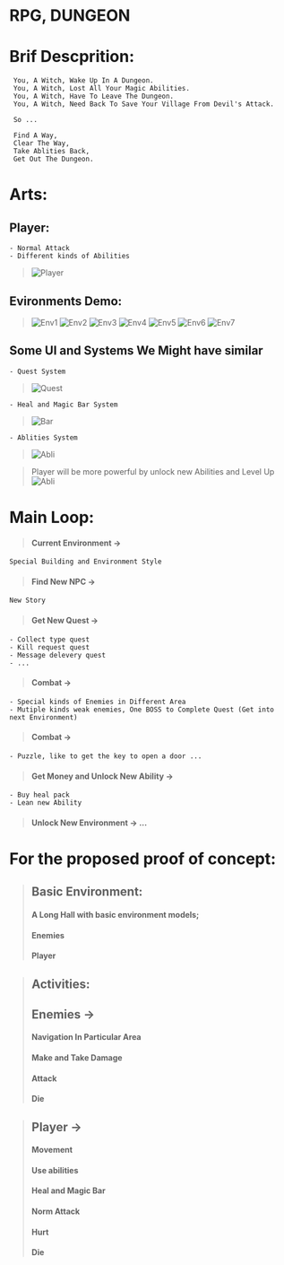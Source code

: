 # RPG, DUNGEON

# Brif Descprition:
	 You, A Witch, Wake Up In A Dungeon.
	 You, A Witch, Lost All Your Magic Abilities.
	 You, A Witch, Have To Leave The Dungeon.
	 You, A Witch, Need Back To Save Your Village From Devil's Attack.

	 So ...

	 Find A Way, 
	 Clear The Way,
	 Take Ablities Back,
	 Get Out The Dungeon.



# Arts:
## Player:
	- Normal Attack
	- Different kinds of Abilities
> ![Player](https://github.com/SparklesCN/Unity_Dungeon_And_Brave/blob/master/proposal/images/showPlayer.gif)

## Evironments Demo:
> ![Env1](https://github.com/SparklesCN/Unity_Dungeon_And_Brave/blob/master/proposal/images/showEnv1.gif)
> ![Env2](https://github.com/SparklesCN/Unity_Dungeon_And_Brave/blob/master/proposal/images/showEnv2.gif)
> ![Env3](https://github.com/SparklesCN/Unity_Dungeon_And_Brave/blob/master/proposal/images/showEnv3.gif)
> ![Env4](https://github.com/SparklesCN/Unity_Dungeon_And_Brave/blob/master/proposal/images/showEnv4.gif)
> ![Env5](https://github.com/SparklesCN/Unity_Dungeon_And_Brave/blob/master/proposal/images/showEnv5.gif)
> ![Env6](https://github.com/SparklesCN/Unity_Dungeon_And_Brave/blob/master/proposal/images/showEnv6.gif)
> ![Env7](https://github.com/SparklesCN/Unity_Dungeon_And_Brave/blob/master/proposal/images/showEnv7.gif)

## Some UI and Systems We Might have similar
	- Quest System
> ![Quest](https://github.com/SparklesCN/Unity_Dungeon_And_Brave/blob/master/proposal/images/quest.png)

	- Heal and Magic Bar System
> ![Bar](https://github.com/SparklesCN/Unity_Dungeon_And_Brave/blob/master/proposal/images/life_magic.png)

	- Ablities System
> ![Abli](https://github.com/SparklesCN/Unity_Dungeon_And_Brave/blob/master/proposal/images/ablity.png)

> Player will be more powerful by unlock new Abilities and Level Up
![Abli](https://github.com/SparklesCN/Unity_Dungeon_And_Brave/blob/master/proposal/images/levelUp.png)

# Main Loop:

>#### Current Environment -> 
	Special Building and Environment Style
>#### Find New NPC -> 
	New Story
>#### Get New Quest -> 
	- Collect type quest
	- Kill request quest
	- Message delevery quest
	- ...
>#### Combat -> 
	- Special kinds of Enemies in Different Area
	- Mutiple kinds weak enemies, One BOSS to Complete Quest (Get into next Environment)

>#### Combat -> 
	- Puzzle, like to get the key to open a door ...
	 
>#### Get Money and Unlock New Ability -> 
	- Buy heal pack
	- Lean new Ability
>#### Unlock New Environment -> ...


# For the proposed proof of concept:

>## Basic Environment:
>#### A Long Hall with basic environment models;
>#### Enemies
>#### Player

>## Activities:
>## Enemies -> 
>#### Navigation In Particular Area
>#### Make and Take Damage
>#### Attack
>#### Die

>## Player ->
>#### Movement
>#### Use abilities
>#### Heal and Magic Bar
>#### Norm Attack
>#### Hurt
>#### Die
